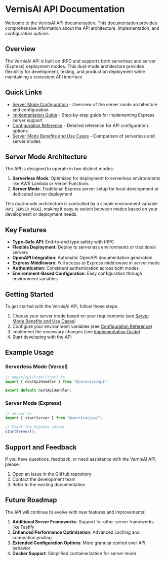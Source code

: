 # VernisAI API Documentation

Welcome to the VernisAI API documentation. This documentation provides comprehensive information about the API architecture, implementation, and configuration options.

## Overview

The VernisAI API is built on tRPC and supports both serverless and server (Express) deployment modes. This dual-mode architecture provides flexibility for development, testing, and production deployment while maintaining a consistent API interface.

## Quick Links

- [Server Mode Configuration](./server-modes.md) - Overview of the server mode architecture and configuration
- [Implementation Guide](./implementation-guide.md) - Step-by-step guide for implementing Express server support
- [Configuration Reference](./configuration-reference.md) - Detailed reference for API configuration options
- [Server Mode Benefits and Use Cases](./server-mode-benefits.md) - Comparison of serverless and server modes

## Server Mode Architecture

The API is designed to operate in two distinct modes:

1. **Serverless Mode**: Optimized for deployment to serverless environments like AWS Lambda or Vercel Functions
2. **Server Mode**: Traditional Express server setup for local development or dedicated server deployment

This dual-mode architecture is controlled by a simple environment variable (`API_SERVER_MODE`), making it easy to switch between modes based on your development or deployment needs.

## Key Features

- **Type-Safe API**: End-to-end type safety with tRPC
- **Flexible Deployment**: Deploy to serverless environments or traditional servers
- **OpenAPI Integration**: Automatic OpenAPI documentation generation
- **Express Middleware**: Full access to Express middleware in server mode
- **Authentication**: Consistent authentication across both modes
- **Environment-Based Configuration**: Easy configuration through environment variables

## Getting Started

To get started with the VernisAI API, follow these steps:

1. Choose your server mode based on your requirements (see [Server Mode Benefits and Use Cases](./server-mode-benefits.md))
2. Configure your environment variables (see [Configuration Reference](./configuration-reference.md))
3. Implement the necessary changes (see [Implementation Guide](./implementation-guide.md))
4. Start developing with the API

## Example Usage

### Serverless Mode (Vercel)

```typescript
// pages/api/trpc/[trpc].ts
import { nextApiHandler } from "@vernisai/api";

export default nextApiHandler;
```

### Server Mode (Express)

```typescript
// server.ts
import { startServer } from "@vernisai/api";

// Start the Express server
startServer();
```

## Support and Feedback

If you have questions, feedback, or need assistance with the VernisAI API, please:

1. Open an issue in the GitHub repository
2. Contact the development team
3. Refer to the existing documentation

## Future Roadmap

The API will continue to evolve with new features and improvements:

1. **Additional Server Frameworks**: Support for other server frameworks like Fastify
2. **Enhanced Performance Optimization**: Advanced caching and connection pooling
3. **Extended Configuration Options**: More granular control over API behavior
4. **Docker Support**: Simplified containerization for server mode
